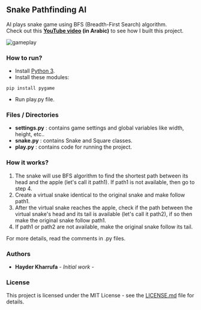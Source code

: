 ##  Snake Pathfinding AI
AI plays snake game using BFS (Breadth-First Search) algorithm.<br />
Check out this **[YouTube video](https://youtu.be/Dnx6bE4Nwyo) (in Arabic)** to see how I built this project.

![gameplay](https://user-images.githubusercontent.com/38482276/87240274-cae19380-c420-11ea-8193-bddab2ef379d.gif)

### How to run?

- Install  [Python 3](https://www.python.org).
- Install these modules:
```
pip install pygame
```

- Run play.py file.

### Files / Directories

 - **settings.py** : contains game settings and global variables like width, height, etc..
 - **snake.py** : contains Snake and Square classes.
 - **play.py** : contains code for running the project.

### How it works?

1. The snake will use BFS algorithm to find the shortest path between its head and the apple (let's call it path1). If path1 is not available, then go to step 4.
2. Create a virtual snake identical to the original snake and make follow path1.
3. After the virtual snake reaches the apple, check if the path between the virtual snake's head and its tail is available (let's call it path2), if so then make the original snake follow path1.
4. If path1 or path2 are not available, make the original snake follow its tail.

For more details, read the comments in .py files.

### Authors

* **Hayder Kharrufa** - *Initial work* - 

### License

This project is licensed under the MIT License - see the [LICENSE.md](LICENSE.md) file for details.
